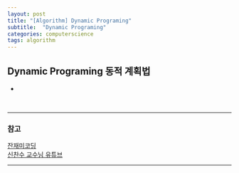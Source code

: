 ```yaml
---
layout: post
title: "[Algorithm] Dynamic Programing"
subtitle:  "Dynamic Programing"
categories: computerscience
tags: algorithm
---
```

## Dynamic Programing 동적 계획법
  
- 
  
  
<br>
    
----   
  
### 참고  
  
[잔재미코딩](https://www.fun-coding.org/Chapter14-dp_divide.html)  
[신찬수 교수님 유튜브](https://www.youtube.com/user/cssin829)  
  
----  
  
